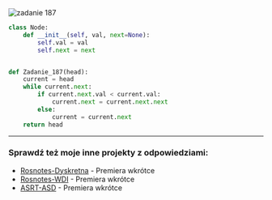 <picture>
  <source srcset="../../srt/zbior_zadan/187.png" media="(prefers-color-scheme: light)">
  <source srcset="../../srt/zbior_zadan/black_187.png" media="(prefers-color-scheme: dark)">
  <img src="../../srt/zbior_zadan/black_187.png" alt="zadanie 187">
</picture>

```python
class Node:
    def __init__(self, val, next=None):
        self.val = val
        self.next = next


def Zadanie_187(head):
    current = head
    while current.next:
        if current.next.val < current.val:
            current.next = current.next.next
        else:
            current = current.next
    return head
```

---
### Sprawdź też moje inne projekty z odpowiedziami:
- [Rosnotes-Dyskretna](https://github.com/kamilGie/Rosnotes-Dyskretna) - Premiera wkrótce
- [Rosnotes-WDI](https://github.com/kamilGie/Rosnotes-WDI) - Premiera wkrótce
- [ASRT-ASD](https://github.com/kamilGie/Rosnotes-Dyskretna) - Premiera wkrótce
